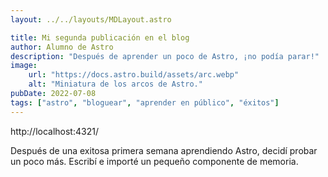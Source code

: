 ```yaml
---
layout: ../../layouts/MDLayout.astro

title: Mi segunda publicación en el blog
author: Alumno de Astro
description: "Después de aprender un poco de Astro, ¡no podía parar!"
image:
    url: "https://docs.astro.build/assets/arc.webp"
    alt: "Miniatura de los arcos de Astro."
pubDate: 2022-07-08
tags: ["astro", "bloguear", "aprender en público", "éxitos"]
---
```

http://localhost:4321/

Después de una exitosa primera semana aprendiendo Astro, decidí probar un poco más. Escribí e importé un pequeño componente de memoria.
